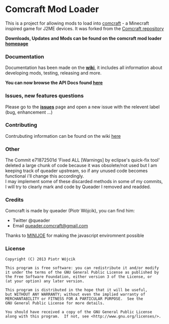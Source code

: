 ﻿# Comcraft Mod Loader

This is a project for allowing mods to load into [comcraft](http://www.comcraft-game.blogspot.com) - a Minecraft inspired game for J2ME devices.
It was forked from the [Comcraft repository](https://github.com/queader/Comcraft)

**Downloads, Updates and Mods can be found on the comcraft mod loader [homepage](http://simon816.hostzi.com/dev/ComcraftML/)**

### Documentation
Documentation has been made on the **[wiki](https://github.com/simon816/ComcraftModLoader/wiki)**, it includes all information about developing mods, testing, releasing and more.

**You can now browse the API Docs found [here](http://simon816.hostzi.com/dev/ComcraftML/doc/)**

### Issues, new features questions
Please go to the **[issues](https://github.com/simon816/ComcraftModLoader/issues)** page and open a new issue with the relevent label (bug, enhancement ...)

### Contributing
Contrubuting information can be found on the wiki [here](https://github.com/simon816/ComcraftModLoader/wiki#contributing-to-the-mod-loader)

### Other
The Commit e71872501d 'Fixed ALL [Warnings] by eclipse's quick-fix tool' deleted a large chunk of code because it was obsolete/not used but I am keeping track of queader upstream, so if any unused code becomes functional i'll change this accordingly.  
I may implement some of these discarded methods in some of my commits, I will try to clearly mark and code by Queader I removed and readded.

### Credits
Comcraft is made by queader (Piotr Wójcik), you can find him:

 * Twitter @queader
 * Email queader.comcraft@gmail.com

Thanks to [MINIJOE](http://code.google.com/p/minijoe/) for making the javascript enviromnent possible

### License
```
Copyright (C) 2013 Piotr Wójcik

This program is free software: you can redistribute it and/or modify
it under the terms of the GNU General Public License as published by
the Free Software Foundation, either version 3 of the License, or
(at your option) any later version.

This program is distributed in the hope that it will be useful,
but WITHOUT ANY WARRANTY; without even the implied warranty of
MERCHANTABILITY or FITNESS FOR A PARTICULAR PURPOSE.  See the
GNU General Public License for more details.

You should have received a copy of the GNU General Public License
along with this program.  If not, see <http://www.gnu.org/licenses/>.
```

